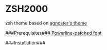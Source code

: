 ZSH2000
======

zsh theme based on [agnoster's theme](https://gist.github.com/3712874)

###Prerequisites###
[Powerline-patched font](https://gist.github.com/1595572)

###Installation###



